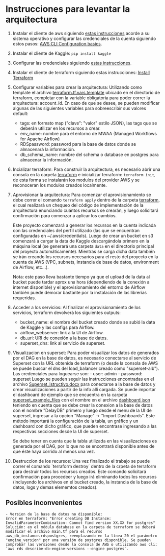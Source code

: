 # Instrucciones para levantar la arquitectura

1. Instalar el cliente de aws siguiendo [estas instrucciones](https://docs.aws.amazon.com/cli/latest/userguide/getting-started-install.html) acorde a su sistema
operativo y configurar las credenciales de la cuenta siguiendo estos pasos: [AWS CLI Configuration basics](https://docs.aws.amazon.com/cli/latest/userguide/cli-configure-quickstart.html).
2. Instalar el cliente de Kaggle: `pip install kaggle`
3. Configurar las credenciales siguiendo [estas instrucciones](https://github.com/Kaggle/kaggle-api#api-credentials).
4. Instalar el cliente de terraform siguiendo estas instrucciones: [Install Terraform](https://learn.hashicorp.com/tutorials/terraform/install-cli)

5. Configurar variables para crear la arquitectura:
    Utilizando como template el archivo [terraform.tf.vars.template](./terraform/terraform.tf.vars.template) ubicado en el directorio de terraform, 
    completar con la variable obligatoria para poder correr la arquitectura: account_id. En caso de que se desee, se pueden modificar algunas de las
    siguientes variables para sobreescribir sus valores default:
    - tags: en formato map ("clave": "valor" estilo JSON), las tags que se deberán utilizar en los recursos a crear.
    - env_name: nombre para el entorno de MWAA (Managed Workflows for Apache Airflow)
    - RDSpassword: password para la base de datos donde se almacenará la información.
    - db_schema_name: nombre del schema o database en postgres para almacenar la información.
    
6. Incializar terraform:
    Para construir la arquitectura, es necesario abrir una consola en la carpeta [terraform](./terraform) e inicializar terraform: `terraform init`,
    de esta forma se instalarán los modulos del provider AWS y se reconoceran los modulos creados localmente.

7. Aprovisionar la arquitectura:
    Para comenzar el aprovisionamiento se debe correr el comando `terraform apply` dentro de la carpeta [terraform](./terraform), el cual realizará 
    un chequeo del código de implementación de la arquitectura enunciando cuántos recursos se crearán, y luego solicitará confirmación para comenzar 
    a aplicar los cambios.

    Este proyecto comenzará a generar los recursos en la cuenta indicada con las credenciales del perfil utilizado (las que se encuentran configuradas 
    en ~/.aws/credentials). Luego de crear un bucket en s3 comenzará a cargar la data de Kaggle descargándola primero en la máquina local (se generará 
    una carpeta `data` en el directorio principal del proyecto automáticamente). Mientras se carga dicha data también se irán creando los recursos 
    necesarios para el resto del proyecto en la cuenta de AWS (VPC, subnets, instancia de base de datos, environment de Airflow, etc...).

    Nota: este paso lleva bastante tiempo ya que el upload de la data al bucket puede tardar aprox una hora (dependiendo de la conexión a internet disponible)
    y el aprovisionamiento del entorno de Airflow también puede demorar bastante por la instalación de las librerías requeridas.

8. Acceder a los servicios:
    Al finalizar el aprovisionamiento de los servicios, terraform devolverá los siguientes outputs:
    - bucket_name: el nombre del bucket creado donde se subió la data de Kaggle y las configs para Airflow.
    - airflow_webserver: link a la UI de Airflow.
    - db_uri: URI de conexión a la base de datos.
    - superset_dns: link al servicio de superset.

9. Visualizacion en superset:
    Para poder visualizar los datos de generados por el DAG en la base de datos, es necesario conectarse al servicio de Superset con la URL obtenida de terraform (o desde la consola de AWS se puede buscar el dns del load_balancer creado como "superset-alb"). Las credenciales para loguearse son:
        - user: admin
        - password: superset
    Luego se pueden seguir las instrucciones encontradas en el archivo [Superset_Istructivo.docx](./Superset_Istructivo.docx) para conectarse a la base de datos y crear visualizaciones a partir de la info allí cargada. 
    Se puede importar el dashboard de ejemplo que se encuentra en la carpeta [superset_example_files](./superset_example_files) con el nombre en el archivo [dashboard.json](./superset_example_files/dashboard.jsonl) teniendo en cuenta que se debe crear la conexion a la base de datos con el nombre "DelayDB" primero y luego desde el menu de la UI de superset, ingresar a la opcion "Manage" -> "Import Dashboards". Este método importará la configuración de la tabla, un gráfico y un dashboard con dicho gráfico, que pueden encontrase ingresando a las respectivas secciones desde la UI de superset.
    
    Se debe tener en cuenta que la tabla utilizada en las visualizaciones es generada por el DAG, por lo que no se encontrará disponible antes de que éste haya corrido al menos una vez.

10. Destruccion de los recursos:
    Una vez finalizado el trabajo se puede correr el comando `terraform destroy´ dentro de la crpeta de terraform para destruir todos los recursos creados. Este comando solicitará confirmación para procedeer y luego irá eliminando todos los recursos (incluyendo los archivos en el bucket creado, la instancia de la base de datos, logs y demas elememtos creados).

    
## Posibles inconvenientes

    - Version de la base de datos no disponible:
    Error en terraform: "Error creating DB Instance: InvalidParameterCombination: Cannot find version XX.XX for postgres"
    Solución: en el módulo database en la carpeta de terraform se deberá modificar el archivo main.tf para el recurso aws_db_instance.rdspostgres, reemplazando en la línea 20 el parámetro "engine_version" por una versión de postgres disponible. Se pueden comprobar las versiones desde la consola de AWS o utilizando aws cli: `aws rds describe-db-engine-versions --engine postgres`.
